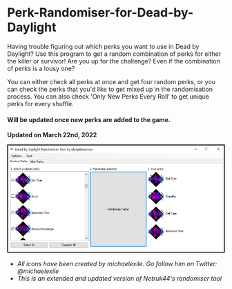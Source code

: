 # Perk-Randomiser-for-Dead-by-Daylight

Having trouble figuring out which perks you want to use in Dead by Daylight? Use this program to get a random combination of perks for either the killer or survivor! Are you up for the challenge? Even if the combination of perks is a lousy one?

You can either check all perks at once and get four random perks, or you can check the perks that you'd like to get mixed up in the randomisation process. You can also check 'Only New Perks Every Roll' to get unique perks for every shuffle.

#### Will be updated once new perks are added to the game.

**Updated on March 22nd, 2022**

![Image of Program](/screenshot-of-program/Capture.PNG)

- *All icons have been created by michaelexile. Go follow him on Twitter: @michaelexile*
- *This is an extended and updated version of Netruk44's randomiser tool*
